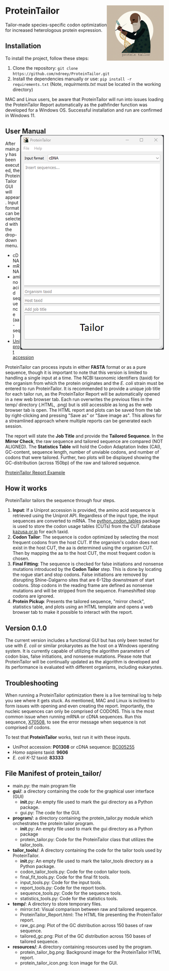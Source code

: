 
# ProteinTailor <img src="docs/ProteinTailor_title.png" alt="logo" width="181" align="right"/>

Tailor-made species-specific codon optimization for increased heterologous protein expression.


## Installation

To install the project, follow these steps:

1. Clone the repository: `git clone https://github.com/ndreey/ProteinTailor.git`
2. Install the dependencies manually or use: `pip install -r requirements.txt` (Note, _requirments.txt_ must be located in the working directory)

MAC and Linux users, be aware that ProteinTailor will run into issues loading the ProteinTailor Report automatically as the pathfinder function was developed for a Windows OS. Successful installation and run are confirmed in Windows 11.


## User Manual <img src="docs/protein_tailor_gui.png" align="right"/>
After main.py has been executed, the ProteinTailor GUI will appear. Input format can be selected with the drop-down menu.
- cDNA
- mRNA
- amino acid sequence (aa-seq)
- [Uniprot accession](https://www.uniprot.org/) 

ProteinTailor can process inputs in either **FASTA** format or as a pure sequence, though it is important to note that this version is limited to handling a single input at a time. The NCBI taxonomic identifiers (taxid) for the organism from which the protein originates and the _E. coli_ strain must be entered to run ProteinTailor. It is recommended to provide a unique job title for each tailor run, as the ProteinTailor Report will be automatically opened in a new web browser tab. Each run overwrites the previous files in the temp/ directory (.HTML, .png) but is still accessible as long as the web browser tab is open. The HTML report and plots can be saved from the tab by right-clicking and pressing "Save as" or "Save image as". This allows for a streamlined approach where multiple reports can be generated each session.


The report will state the **Job Title** and provide the **Tailored Sequence**. In the **Mirror Check**, the raw sequence and tailored sequence are compared (NOT ALIGNED). The **Statistics Table** will hold the Codon Adaptation Index (CAI), GC-content, sequence length, number of unviable codons, and number of codons that were tailored. Further, two plots will be displayed showing the GC-distribution (across 150bp) of the raw and tailored sequence.

[ProteinTailor Report Example](https://rawcdn.githack.com/ndreey/ProteinTailor/c4516952e0cfa06ca02b79a62602e87014fb0fba/docs/ProteinTailor_Report.html)


## How it works
ProteinTailor tailors the sequence through four steps.
1. **Input**: If a Uniprot accession is provided, the amino acid sequence is retrieved using the Uniprot API. Regardless of the input type, the input sequences are converted to mRNA. The [python_codon_tables](https://github.com/Edinburgh-Genome-Foundry/codon-usage-tables/tree/master/python_codon_tables) package is used to store the codon usage tables (CUTs) from the CUT database [kazusa.or.jp](https://www.kazusa.or.jp/codon/) for each taxid.
2. **Codon Tailor**: The sequence is codon optimized by selecting the most frequent codons from the host CUT. If the organism's codon does not exist in the host CUT, the aa is determined using the organism CUT. Then by mapping the aa to the host CUT, the most frequent codon is chosen.
3. **Final Fitting**: The sequence is checked for false initiations and nonsense mutations introduced by the **Codon Tailor** step. This is done by locating the rogue start and stop codons. False initiations are removed by disrupting Shine-Dalgarno sites that are 6-12bp downstream of start codons. Stop codons in the reading frame are defined as nonsense mutations and will be stripped from the sequence. Frameshifted stop codons are ignored.
4. **Protein Pickup**: Presents the tailored sequence, "mirror check", statistics table, and plots using an HTML template and opens a web browser tab to make it possible to interact with the report.

## Version 0.1.0
The current version includes a functional GUI but has only been tested for use with _E. coli_ or similar prokaryotes as the host on a Windows operating system. It is currently capable of utilizing the algorithm parameters of codon bias, false initiations, and nonsense mutations. Please note that ProteinTailor will be continually updated as the algorithm is developed and its performance is evaluated with different organisms, including eukaryotes.

## Troubleshooting 
When running a ProteinTailor optimization there is a live terminal log to help you see where it gets stuck.
As mentioned, MAC and Linux is inclined to form issues with opening and even creating the report.
Importantly, the nucleic sequences can only be comprised of CODONS. This is the most common issue when running mRNA or cDNA sequences.
Run this sequence, [X70508](https://www.ebi.ac.uk/ena/browser/view/X70508), to see the error message when sequence is not comprised of codons.

To test that **ProteinTailor** works, test run it with these inputs.
- UniProt accession: **P01308** or cDNA sequence: [BC005255](https://www.ebi.ac.uk/ena/browser/view/BC005255)
- _Homo sapiens_ taxid: **9606**
- _E. coli K-12_ taxid: **83333**

## File Manifest of protein_tailor/

- main.py: the main program file
- **gui/**: a directory containing the code for the graphical user interface (GUI)
  - __init__.py: An empty file used to mark the gui directory as a Python package.
  - gui.py: The code for the GUI.
- **program/**: a directory containing the protein_tailor.py module which orchestrates the protein tailor program.
  - __init__.py: An empty file used to mark the gui directory as a Python package
  - protein_tailor.py: Code for the ProteinTailor class that utilizes the tailor_tools.
- **tailor_tools/**: A directory containing the code for the tailor tools used by ProteinTailor.
  - __init__.py: An empty file used to mark the tailor_tools directory as a Python package.
  - codon_tailor_tools.py: Code for the codon tailor tools.
  - final_fit_tools.py: Code for the final fit tools.
  - input_tools.py: Code for the input tools.
  - report_tools.py: Code for the report tools.
  - sequence_tools.py: Code for the sequence tools.
  - statistics_tools.py: Code for the statistics tools.
- **temp/**: A directory to store temporary files.
  - mirror.txt: Visual comparison  between raw and tailored sequence.
  - ProteinTailor_Report.html: The HTML file presenting the ProteinTailor report.
  - raw_gc.png: Plot of the GC distribution across 150 bases of raw sequence.
  - tailored_gc.png: Plot of the GC distribution across 150 bases of tailored sequence.
- **resources/**: A directory containing resources used by the program.
  - protein_tailor_bg.png: Background image for the ProteinTailor HTML report. 
  - protein_tailor_icon.png: Icon image for the GUI.
